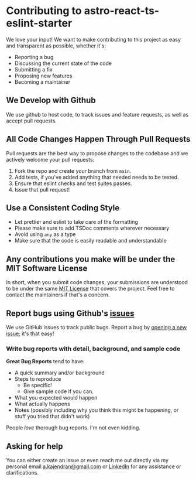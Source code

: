 # Contributing to astro-react-ts-eslint-starter

We love your input! We want to make contributing to this project as easy and transparent as possible, whether it's:

- Reporting a bug
- Discussing the current state of the code
- Submitting a fix
- Proposing new features
- Becoming a maintainer

## We Develop with Github

We use github to host code, to track issues and feature requests, as well as accept pull requests.

## All Code Changes Happen Through Pull Requests

Pull requests are the best way to propose changes to the codebase and we actively welcome your pull requests:

1. Fork the repo and create your branch from `main`.
2. Add tests, if you've added anything that needed needs to be tested.
3. Ensure that eslint checks and test suites passes.
4. Issue that pull request!

## Use a Consistent Coding Style

- Let prettier and eslint to take care of the formatting
- Please make sure to add TSDoc comments wherever necessary
- Avoid using `any` as a type
- Make sure that the code is easily readable and understandable

## Any contributions you make will be under the MIT Software License

In short, when you submit code changes, your submissions are understood to be under the same [MIT License](http://choosealicense.com/licenses/mit/) that covers the project. Feel free to contact the maintainers if that's a concern.

## Report bugs using Github's [issues](https://github.com/kaje94/astro-react-ts-eslint-starter/issues)

We use GitHub issues to track public bugs. Report a bug by [opening a new issue](); it's that easy!

### Write bug reports with detail, background, and sample code

**Great Bug Reports** tend to have:

- A quick summary and/or background
- Steps to reproduce
  - Be specific!
  - Give sample code if you can.
- What you expected would happen
- What actually happens
- Notes (possibly including why you think this might be happening, or stuff you tried that didn't work)

People _love_ thorough bug reports. I'm not even kidding.

## Asking for help

You can either create an issue or even reach me out directly via my personal email a.kajendran@gmail.com or [LinkedIn](https://www.linkedin.com/in/kajendran-alagaratnam) for any assistance or clarifications.
